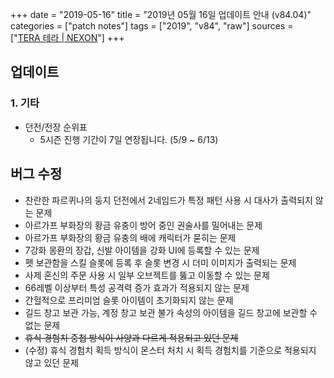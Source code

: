 +++
date = "2019-05-16"
title = "2019년 05월 16일 업데이트 안내 (v84.04)"
categories = ["patch notes"]
tags = ["2019", "v84", "raw"]
sources = ["[TERA 테라 | NEXON](http://tera.nexon.com/news/update/view.aspx?n4articlesn=393)"]
+++

## 업데이트

### **1.** 기타
- 던전/전장 순위표
  - 5시즌 진행 기간이 7일 연장됩니다. (5/9 ~ 6/13)

## 버그 수정

- 찬란한 파르퀴나의 둥지 던전에서 2네임드가 특정 패턴 사용 시 대사가 출력되지 않는 문제
- 아르가프 부화장의 황금 유충이 방어 중인 권술사를 밀어내는 문제
- 아르가프 부화장의 황금 유충의 배에 캐릭터가 묻히는 문제
- 7강화 몽환의 장갑, 신발 아이템을 강화 UI에 등록할 수 있는 문제
- 펫 보관함을 스킬 슬롯에 등록 후 슬롯 변경 시 더미 이미지가 출력되는 문제
- 사제 혼신의 주문 사용 시 일부 오브젝트를 뚫고 이동할 수 있는 문제
- 66레벨 이상부터 특성 공격력 증가 효과가 적용되지 않는 문제
- 간헐적으로 프리미엄 슬롯 아이템이 초기화되지 않는 문제
- 길드 창고 보관 가능, 계정 창고 보관 불가 속성의 아이템을 길드 창고에 보관할 수 없는 문제
- ~~휴식 경험치 중첩 방식이 사양과 다르게 적용되고 있던 문제~~
- (수정) 휴식 경험치 획득 방식이 몬스터 처치 시 획득 경험치를 기준으로 적용되지 않고 있던 문제
